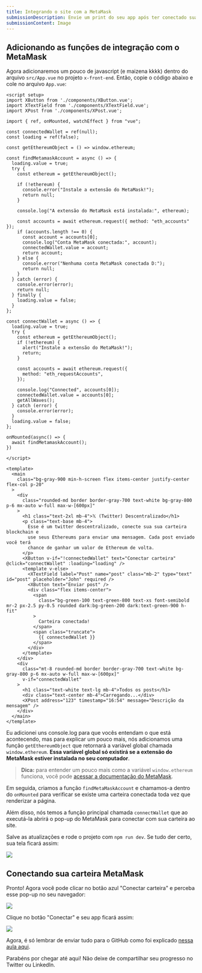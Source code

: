 ```yaml
---
title: Integrando o site com a MetaMask
submissionDescription: Envie um print do seu app após ter conectado sua carteira.
submissionContent: Image
---
```


## Adicionando as funções de integração com o MetaMask

Agora adicionaremos um pouco de javascript (e maizena kkkk) dentro do arquivo `src/App.vue` no projeto `x-front-end`. Então, copie o código abaixo e cole no arquivo `App.vue`:

```vue [App.vue] {5-68, 84-85, 92, 95, 98, 102}
<script setup>
import XButton from './components/XButton.vue';
import XTextField from './components/XTextField.vue';
import XPost from './components/XPost.vue';

import { ref, onMounted, watchEffect } from "vue";

const connectedWallet = ref(null);
const loading = ref(false);

const getEthereumObject = () => window.ethereum;

const findMetamaskAccount = async () => {
  loading.value = true;
  try {
    const ethereum = getEthereumObject();

    if (!ethereum) {
      console.error("Instale a extensão do MetaMask!");
      return null;
    }

    console.log("A extensão do MetaMask está instalada:", ethereum);

    const accounts = await ethereum.request({ method: "eth_accounts" });
    if (accounts.length !== 0) {
      const account = accounts[0];
      console.log("Conta MetaMask conectada:", account);
      connectedWallet.value = account;
      return account;
    } else {
      console.error("Nenhuma conta MetaMask conectada D:");
      return null;
    }
  } catch (error) {
    console.error(error);
    return null;
  } finally {
    loading.value = false;
  }
};

const connectWallet = async () => {
  loading.value = true;
  try {
    const ethereum = getEthereumObject();
    if (!ethereum) {
      alert("Instale a extensão do MetaMask!");
      return;
    }

    const accounts = await ethereum.request({
      method: "eth_requestAccounts",
    });

    console.log("Connected", accounts[0]);
    connectedWallet.value = accounts[0];
    getAllWaves();
  } catch (error) {
    console.error(error);
  }
  loading.value = false;
};

onMounted(async() => {
  await findMetamaskAccount();
})

</script>

<template>
  <main
    class="bg-gray-900 min-h-screen flex items-center justify-center flex-col p-20"
  >
    <div
      class="rounded-md border border-gray-700 text-white bg-gray-800 p-6 mx-auto w-full max-w-[600px]"
    >
      <h1 class="text-2xl mb-4">𝕏 (Twitter) Descentralizado</h1>
      <p class="text-base mb-4">
        Esse é um twitter descentralizado, conecte sua sua carteira blockchain e
        use seus Ethereums para enviar uma mensagem. Cada post enviado você terá
        chance de ganhar um valor de Ethereum de volta.
      </p>
      <XButton v-if="!connectedWallet" text="Conectar carteira" @click="connectWallet" :loading="loading" />
      <template v-else>
        <XTextField label="Post" name="post" class="mb-2" type="text" id="post" placeholder="John" required />
        <XButton text="Enviar post" />
        <div class="flex items-center">
          <span
            class="bg-green-100 text-green-800 text-xs font-semibold mr-2 px-2.5 py-0.5 rounded dark:bg-green-200 dark:text-green-900 h-fit"
          >
            Carteira conectada!
          </span>
          <span class="truncate">
            {{ connectedWallet }}
          </span>
        </div>
      </template>
    </div>
    <div
      class="mt-8 rounded-md border border-gray-700 text-white bg-gray-800 p-6 mx-auto w-full max-w-[600px]"
      v-if="connectedWallet"
    >
      <h1 class="text-white text-lg mb-4">Todos os posts</h1>
      <div class="text-center mb-4">Carregando...</div>
      <XPost address="123" timestamp="16:54" message="Descrição da mensagem" />
    </div>
  </main>
</template>
```

Eu adicionei uns console.log para que vocês entendam o que está acontecendo, mas para explicar um pouco mais, nós adicionamos uma função `getEthereumObject` que retornará a variável global chamada `window.ethereum`. **Essa variável global só existirá se a extensão do MetaMask estiver instalada no seu computador**.

> **Dica:** para entender um pouco mais como a variável `window.ethereum` funciona, você pode [acessar a documentação do MetaMask](https://docs.metamask.io/wallet/reference/provider-api/?utm_source=menthor.io).

Em seguida, criamos a função `findMetaMaskAccount` e chamamos-a dentro do `onMounted` para verificar se existe uma carteira conectada toda vez que renderizar a página.

Além disso, nós temos a função principal chamada `connectWallet` que ao executá-la abrirá o pop-up do MetaMask para conectar com sua carteira ao site.

Salve as atualizações e rode o projeto com `npm run dev`. Se tudo der certo, sua tela ficará assim:

![](https://raw.githubusercontent.com/menthorlabs/courses/main/images/2023-09-08-19-18-40.png)

## Conectando sua carteira MetaMask

Pronto! Agora você pode clicar no botão azul "Conectar carteira" e perceba esse pop-up no seu navegador:

![](https://raw.githubusercontent.com/menthorlabs/courses/main/images/2023-09-08-19-22-04.png)

Clique no botão "Conectar" e seu app ficará assim:

![](https://raw.githubusercontent.com/menthorlabs/courses/main/images/2023-09-08-19-23-06.png)

Agora, é só lembrar de enviar tudo para o GitHub como foi explicado [nessa aula aqui](/twitter-descentralizado/desenvolvendo-o-site/instalando-tailwind#salvando-as-atualizações-no-github).

Parabéns por chegar até aqui! Não deixe de compartilhar seu progresso no Twitter ou LinkedIn.


